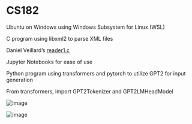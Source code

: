 # CS182
Ubuntu on Windows using Windows Subsystem for Linux (WSL)

C program using libxml2 to parse XML files

Daniel Veillard’s [reader1.c](https://gnome.pages.gitlab.gnome.org/libxml2/examples/#reader1.c)

Jupyter Notebooks for ease of use

Python program using transformers and pytorch to utilize GPT2 for input generation

From transformers, import GPT2Tokenizer and GPT2LMHeadModel

![image](https://github.com/KanshoBakura/CS182/assets/5572847/c4f80250-52fa-4021-94e6-5c82a405d9b7)

![image](https://github.com/KanshoBakura/CS182/assets/5572847/01839c94-adcc-49bc-898f-48eb4e0b8b03)
